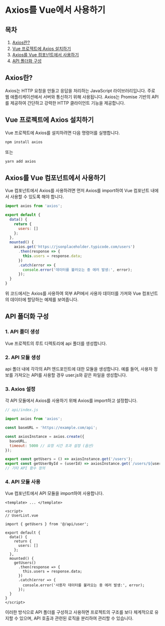 # Axios를 Vue에서 사용하기

## 목차

1. [Axios란?](#axios란?)
2. [Vue 프로젝트에 Axios 설치하기](#vue-프로젝트에-axios-설치하기)
3. [Axios를 Vue 컴포넌트에서 사용하기](#axios를-vue-컴포넌트에서-사용하기)
4. [API 폴더화 구성](#API-폴더-구성)

## Axios란?

Axios는 HTTP 요청을 만들고 응답을 처리하는 JavaScript 라이브러리입니다. 주로 웹 애플리케이션에서 서버와 통신하기 위해 사용됩니다. Axios는 Promise 기반의 API를 제공하여 간단하고 강력한 HTTP 클라이언트 기능을 제공합니다.

## Vue 프로젝트에 Axios 설치하기

Vue 프로젝트에 Axios를 설치하려면 다음 명령어를 실행합니다.

```bash
npm install axios
```
또는
```bash
yarn add axios
```

## Axios를 Vue 컴포넌트에서 사용하기

Vue 컴포넌트에서 Axios를 사용하려면 먼저 Axios를 import하여 Vue 컴포넌트 내에서 사용할 수 있도록 해야 합니다.

```javascript
import axios from 'axios';

export default {
  data() {
    return {
      users: []
    };
  },
  mounted() {
    axios.get('https://jsonplaceholder.typicode.com/users')
      .then(response => {
        this.users = response.data;
      })
      .catch(error => {
        console.error('데이터를 불러오는 중 에러 발생:', error);
      });
  }
}
```
위 코드에서는 Axios를 사용하여 외부 API에서 사용자 데이터를 가져와 Vue 컴포넌트의 데이터에 할당하는 예제를 보여줍니다.

## API 폴더화 구성

### 1. API 폴더 생성
Vue 프로젝트의 루트 디렉토리에 api 폴더를 생성합니다.

### 2. API 모듈 생성
api 폴더 내에 각각의 API 엔드포인트에 대한 모듈을 생성합니다. 예를 들어, 사용자 정보를 가져오는 API를 사용할 경우 user.js와 같은 파일을 생성합니다.

### 3. Axios 설정
각 API 모듈에서 Axios를 사용하기 위해 Axios를 import하고 설정합니다.

```javascript
// api/index.js

import axios from 'axios';

const baseURL = 'https://example.com/api';

const axiosInstance = axios.create({
  baseURL,
  timeout: 5000 // 요청 시간 초과 설정 (옵션)
});

export const getUsers = () => axiosInstance.get('/users');
export const getUserById = (userId) => axiosInstance.get(`/users/${userId}`);
// 기타 API 함수 정의

```

### 4. API 모듈 사용
Vue 컴포넌트에서 API 모듈을 import하여 사용합니다.

```vue
<template> ... </template>

<script>
// UserList.vue

import { getUsers } from '@/api/user';

export default {
  data() {
    return {
      users: []
    };
  },
  mounted() {
    getUsers()
      .then(response => {
        this.users = response.data;
      })
      .catch(error => {
        console.error('사용자 데이터를 불러오는 중 에러 발생:', error);
      });
  }
}
</script>
```

이러한 방식으로 API 폴더를 구성하고 사용하면 프로젝트의 구조를 보다 체계적으로 유지할 수 있으며, API 호출과 관련된 로직을 분리하여 관리할 수 있습니다.